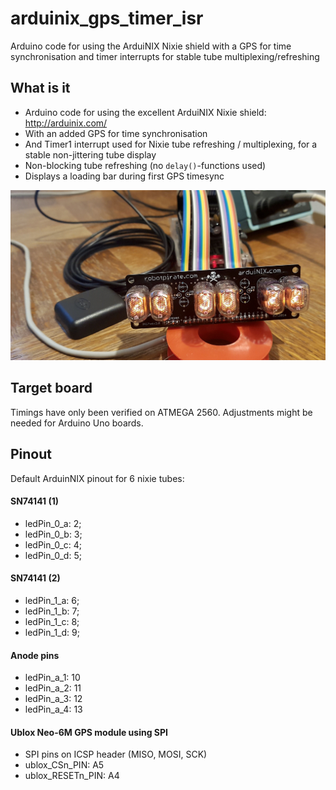 # arduinix_gps_timer_isr
Arduino code for using the ArduiNIX Nixie shield with a GPS for time synchronisation and timer interrupts for stable tube multiplexing/refreshing

## What is it
* Arduino code for using the excellent ArduiNIX Nixie shield: http://arduinix.com/  
* With an added GPS for time synchronisation  
* And Timer1 interrupt used for Nixie tube refreshing / multiplexing, for a stable non-jittering tube display  
* Non-blocking tube refreshing (no `delay()`-functions used)
* Displays a loading bar during first GPS timesync

![arduiNIX image](/img/arduinix.jpg?raw=true "arduiNIX")

## Target board
Timings have only been verified on ATMEGA 2560.
Adjustments might be needed for Arduino Uno boards.

## Pinout
Default ArduinNIX pinout for 6 nixie tubes:
#### SN74141 (1)
- ledPin_0_a: 2;
- ledPin_0_b: 3;
- ledPin_0_c: 4;
- ledPin_0_d: 5;

#### SN74141 (2)
- ledPin_1_a: 6;
- ledPin_1_b: 7;
- ledPin_1_c: 8;
- ledPin_1_d: 9;

#### Anode pins
- ledPin_a_1: 10
- ledPin_a_2: 11
- ledPin_a_3: 12
- ledPin_a_4: 13

#### Ublox Neo-6M GPS module using SPI 
- SPI pins on ICSP header (MISO, MOSI, SCK)
- ublox_CSn_PIN: A5
- ublox_RESETn_PIN: A4

